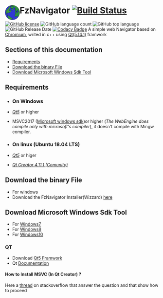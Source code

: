 # FzNavigator <img src="assets/fznavigator_icones/web.png" align="left" height="48" width="48" >  [![Build Status](https://travis-ci.org/faouziMohamed/fzNavigator.svg?branch=master)](https://travis-ci.org/faouziMohamed/fzNavigator)  
[![GitHub license](https://img.shields.io/github/license/faouziMohamed/fzNavigator)](https://github.com/faouziMohamed/fzNavigator/blob/master/LICENSE)  ![GitHub language count](https://img.shields.io/github/languages/count/faouzimohamed/fzNavigator)  ![GitHub top language](https://img.shields.io/github/languages/top/faouzimohamed/fznavigator) ![GitHub Release Date](https://img.shields.io/github/release-date/faouzimohamed/fznavigator)  [![Codacy Badge](https://api.codacy.com/project/badge/Grade/a76cf0b31db8478090be5bc2e708b55f)](https://app.codacy.com/manual/faouziMohamed/fzNavigator?utm_source=github.com&utm_medium=referral&utm_content=faouziMohamed/fzNavigator&utm_campaign=Badge_Grade_Dashboard) 
A simple web Navigator based on [Chromium](https://wiki.qt.io/QtWebEngine), writed in c++ using [Qt(5.14.1)](https://download.qt.io/official_releases/qt/5.14/5.14.1/) framwork  
## Sections of this documentation  
 - [Requirements](#requirements)  
 - [Download the binary File](#download-the-binary-file)  
 - [Download Microsoft Windows Sdk Tool](#download-microsoft-windows-sdk-tool)   
## Requirements  
 - ### On Windows  
  - [_Qt5_](https://download.qt.io/official_releases/qt/) or higher  
  - MSVC2017 ([Microsoft windows sdk](https://developer.microsoft.com/en-US/windows/downloads/windows-10-sdk/))or higher (_The WebEngine does compile only with microsoft's compiler_), it doesn't compile with Mingw compiler.  
 - ### On linux (Ubuntu 18.04 LTS)
  - [_Qt5_](https://download.qt.io/official_releases/qt/) or higer  
   
 - [_Qt Creator 4.11.1 (Comunity)_](https://download.qt.io/official_releases/qtcreator/4.11/4.11.1/)
   
## Download the binary File  
- For windows  
 - Download the FzNavigator Installer(Wizzard) [here](https://github.com/faouziMohamed/fzNavigator/releases/tag/V0.2-wizzared)  
## Download Microsoft Windows Sdk Tool  
 - For [Windows7](https://www.microsoft.com/en-us/download/details.aspx?id=8279)  
 - For [Windows8](https://support.microsoft.com/en-us/help/2780680/an-update-is-available-for-windows-sdk-for-windows-8)  
 - For [Windows10](https://developer.microsoft.com/en-US/windows/downloads/windows-10-sdk/)  
  
 ### QT
 - Download [Qt5 Framwork](https://download.qt.io/official_releases/qt/)  
 - Qt [Documentation](https://doc.qt.io/)  
 #### How to Install MSVC (In Qt Creator) ?  
 Here a [thread](https://stackoverflow.com/questions/47773289/debugging-in-qtcreator-using-msvc2017-compiler#answers) on stackoverflow that answer the question and that show how to proceed  
